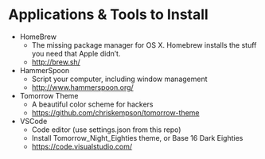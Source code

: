 Applications & Tools to Install
===

* HomeBrew
  *  The missing package manager for OS X. Homebrew installs the stuff you need that Apple didn’t.
  *  http://brew.sh/
* HammerSpoon
  * Script your computer, including window management
  * http://www.hammerspoon.org/
* Tomorrow Theme
  * A beautiful color scheme for hackers
  * https://github.com/chriskempson/tomorrow-theme
* VSCode
  * Code editor (use settings.json from this repo)
  * Install Tomorrow_Night_Eighties theme, or Base 16 Dark Eighties
  * https://code.visualstudio.com/
